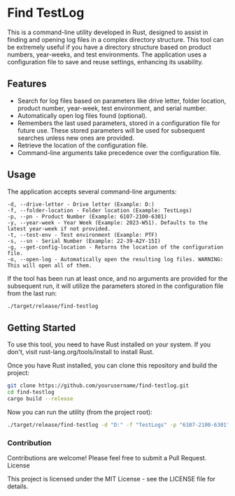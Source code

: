 # Find TestLog

This is a command-line utility developed in Rust, designed to assist in finding and opening log files in a complex directory structure. This tool can be extremely useful if you have a directory structure based on product numbers, year-weeks, and test environments. The application uses a configuration file to save and reuse settings, enhancing its usability.

## Features
- Search for log files based on parameters like drive letter, folder location, product number,  year-week, test environment, and serial number.
- Automatically open log files found (optional).
- Remembers the last used parameters, stored in a configuration file for future use. These stored parameters will be used for subsequent searches unless new ones are provided.
- Retrieve the location of the configuration file.
- Command-line arguments take precedence over the configuration file.

## Usage

The application accepts several command-line arguments:

    -d, --drive-letter - Drive letter (Example: D:)
    -f, --folder-location - Folder location (Example: TestLogs)
    -p, --pn - Product Number (Example: 6107-2100-6301)
    -y, --year-week - Year Week (Example: 2023-W51). Defaults to the latest year-week if not provided.
    -t, --test-env - Test environment (Example: PTF)
    -s, --sn - Serial Number (Example: 22-39-A2Y-15I)
    -g, --get-config-location - Returns the location of the configuration file.
    -o, --open-log - Automatically open the resulting log files. WARNING: This will open all of them.

If the tool has been run at least once, and no arguments are provided for the subsequent run, it will utilize the parameters stored in the configuration file from the last run:

```bash
./target/release/find-testlog
```

## Getting Started

To use this tool, you need to have Rust installed on your system. If you don't, visit rust-lang.org/tools/install to install Rust.

Once you have Rust installed, you can clone this repository and build the project:
```bash
git clone https://github.com/yourusername/find-testlog.git
cd find-testlog
cargo build --release
```




Now you can run the utility (from the project root):

```bash
./target/release/find-testlog -d "D:" -f "TestLogs" -p "6107-2100-6301" -y "2023-W51" -t "PTF" -s "22-39-A2Y-15I"
```



### Contribution

Contributions are welcome! Please feel free to submit a Pull Request.
License

This project is licensed under the MIT License - see the LICENSE file for details.